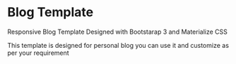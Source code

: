 # Blog Template
Responsive Blog Template Designed with Bootstarap 3 and Materialize CSS

This template is designed for personal blog you can use it and customize as per your requirement

